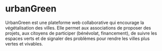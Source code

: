 # urbanGreen
UrbanGreen est une plateforme web collaborative qui encourage la végétalisation des villes. Elle permet aux associations de proposer des projets, aux citoyens de participer (bénévolat, financement), de suivre les espaces verts et de signaler des problèmes pour rendre les villes plus vertes et vivables.
